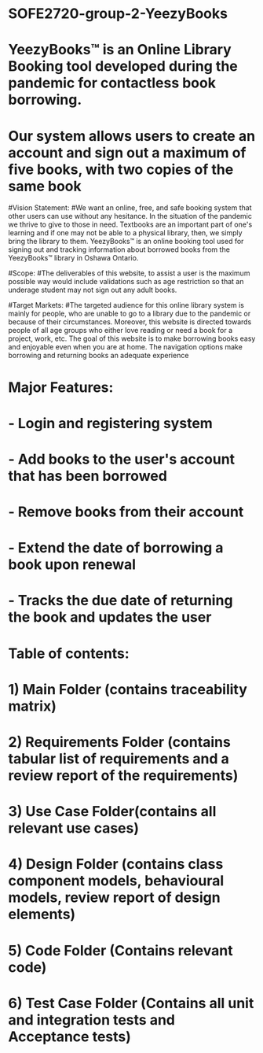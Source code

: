 # SOFE2720-group-2-YeezyBooks
# YeezyBooks™ is an Online Library Booking tool developed during the pandemic for contactless book borrowing.
# Our system allows users to create an account and sign out a maximum of five books, with two copies of the same book

#Vision Statement:
#We want an online, free, and safe booking system that other users can use without any hesitance. In the situation of the pandemic we thrive to give to those in need. Textbooks are an important part of one's learning and if one may not be able to a physical library, then, we simply bring the library to them. YeezyBooks™ is an online booking tool used for signing out and tracking information about borrowed books from the YeezyBooks™ library in Oshawa Ontario.

#Scope:
#The deliverables of this website, to assist a user is the maximum possible way would include validations such as age restriction so that an underage student may not sign out any adult books.

#Target Markets:
#The targeted audience for this online library system is mainly for people, who are unable to go to a library due to the pandemic or because of their circumstances. Moreover, this website is directed towards people of all age groups who either love reading or need a book for a project, work, etc. The goal of this website is to make borrowing books easy and enjoyable even when you are at home. The navigation options make borrowing and returning books an adequate experience 

# Major Features:
# - Login and registering system
# - Add books to the user's account that has been borrowed
# - Remove books from their account
# - Extend the date of borrowing a book upon renewal
# - Tracks the due date of returning the book and updates the user


# Table of contents:
# 1) Main Folder (contains traceability matrix)
# 2) Requirements Folder (contains tabular list of requirements and a review report of the requirements)
# 3) Use Case Folder(contains all relevant use cases)
# 4) Design Folder (contains class component models, behavioural models, review report of design elements)
# 5) Code Folder (Contains relevant code)
# 6) Test Case Folder (Contains all unit and integration tests and Acceptance tests)